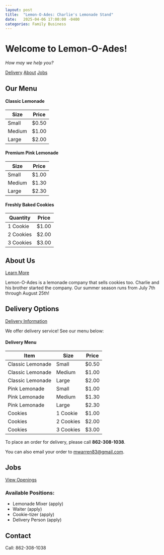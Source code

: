 ```yaml
---
layout: post
title:  "Lemon-O-Ades: Charlie's Lemonade Stand"
date:   2025-04-06 17:00:00 -0400
categories: Family Business
---
```


# Welcome to Lemon-O-Ades!

*How may we help you?*

<div class="navigation">
  <a href="#delivery" class="button">Delivery</a>
  <a href="#about" class="button">About</a>
  <a href="#jobs" class="button">Jobs</a>
</div>

## Our Menu

<div class="menu-section">
  <h4>Classic Lemonade</h4>
  <table class="menu-table">
    <thead>
      <tr>
        <th>Size</th>
        <th>Price</th>
      </tr>
    </thead>
    <tbody>
      <tr>
        <td>Small</td>
        <td>$0.50</td>
      </tr>
      <tr>
        <td>Medium</td>
        <td>$1.00</td>
      </tr>
      <tr>
        <td>Large</td>
        <td>$2.00</td>
      </tr>
    </tbody>
  </table>
</div>

<div class="menu-section">
  <h4>Premium Pink Lemonade</h4>
  <table class="menu-table">
    <thead>
      <tr>
        <th>Size</th>
        <th>Price</th>
      </tr>
    </thead>
    <tbody>
      <tr>
        <td>Small</td>
        <td>$1.00</td>
      </tr>
      <tr>
        <td>Medium</td>
        <td>$1.30</td>
      </tr>
      <tr>
        <td>Large</td>
        <td>$2.30</td>
      </tr>
    </tbody>
  </table>
</div>

<div class="menu-section">
  <h4>Freshly Baked Cookies</h4>
  <table class="menu-table">
    <thead>
      <tr>
        <th>Quantity</th>
        <th>Price</th>
      </tr>
    </thead>
    <tbody>
      <tr>
        <td>1 Cookie</td>
        <td>$1.00</td>
      </tr>
      <tr>
        <td>2 Cookies</td>
        <td>$2.00</td>
      </tr>
      <tr>
        <td>3 Cookies</td>
        <td>$3.00</td>
      </tr>
    </tbody>
  </table>
</div>

## About Us

<a href="#about" class="button">Learn More</a>

Lemon-O-Ades is a lemonade company that sells cookies too. Charlie and his brother started the company. Our summer season runs from July 7th through August 25th!

## Delivery Options

<a href="#delivery" class="button">Delivery Information</a>

We offer delivery service! See our menu below:

<div class="delivery-menu">
  <h4>Delivery Menu</h4>
  <table class="delivery-table">
    <thead>
      <tr>
        <th>Item</th>
        <th>Size</th>
        <th>Price</th>
      </tr>
    </thead>
    <tbody>
      <tr>
        <td>Classic Lemonade</td>
        <td>Small</td>
        <td>$0.50</td>
      </tr>
      <tr>
        <td>Classic Lemonade</td>
        <td>Medium</td>
        <td>$1.00</td>
      </tr>
      <tr>
        <td>Classic Lemonade</td>
        <td>Large</td>
        <td>$2.00</td>
      </tr>
      <tr>
        <td>Pink Lemonade</td>
        <td>Small</td>
        <td>$1.00</td>
      </tr>
      <tr>
        <td>Pink Lemonade</td>
        <td>Medium</td>
        <td>$1.30</td>
      </tr>
      <tr>
        <td>Pink Lemonade</td>
        <td>Large</td>
        <td>$2.30</td>
      </tr>
      <tr>
        <td>Cookies</td>
        <td>1 Cookie</td>
        <td>$1.00</td>
      </tr>
      <tr>
        <td>Cookies</td>
        <td>2 Cookies</td>
        <td>$2.00</td>
      </tr>
      <tr>
        <td>Cookies</td>
        <td>3 Cookies</td>
        <td>$3.00</td>
      </tr>
    </tbody>
  </table>
  
  <p>To place an order for delivery, please call <strong>862-308-1038</strong>.</p>
  <p>You can also email your order to <a href="mailto:mwarren83@gmail.com">mwarren83@gmail.com</a>.</p>
</div>

## Jobs

<a href="#jobs" class="button">View Openings</a>

### Available Positions:
- Lemonade Mixer (apply)
- Waiter (apply)
- Cookie-tizer (apply)
- Delivery Person (apply)

## Contact

Call: 862-308-1038